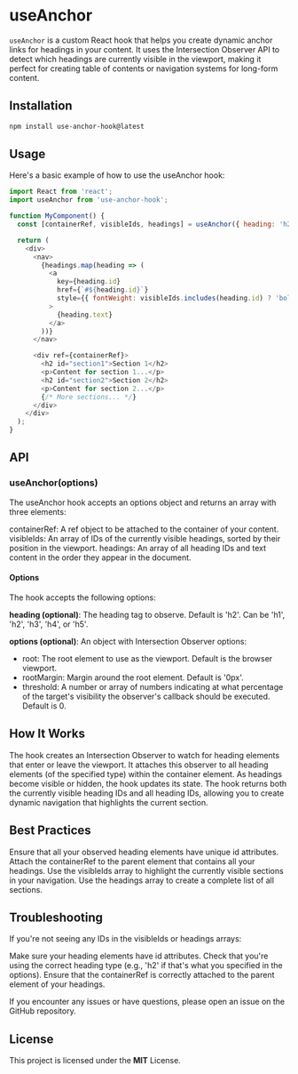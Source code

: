 # useAnchor

`useAnchor` is a custom React hook that helps you create dynamic anchor links for headings in your content. It uses the Intersection Observer API to detect which headings are currently visible in the viewport, making it perfect for creating table of contents or navigation systems for long-form content.

## Installation

```bash
npm install use-anchor-hook@latest
```

## Usage

Here's a basic example of how to use the useAnchor hook:

```javascript
import React from 'react';
import useAnchor from 'use-anchor-hook';

function MyComponent() {
  const [containerRef, visibleIds, headings] = useAnchor({ heading: 'h2' });

  return (
    <div>
      <nav>
        {headings.map(heading => (
          <a 
            key={heading.id} 
            href={`#${heading.id}`}
            style={{ fontWeight: visibleIds.includes(heading.id) ? 'bold' : 'normal' }}
          >
            {heading.text}
          </a>
        ))}
      </nav>

      <div ref={containerRef}>
        <h2 id="section1">Section 1</h2>
        <p>Content for section 1...</p>
        <h2 id="section2">Section 2</h2>
        <p>Content for section 2...</p>
        {/* More sections... */}
      </div>
    </div>
  );
}
```

## API

### useAnchor(options)

The useAnchor hook accepts an options object and returns an array with three elements:

containerRef: A ref object to be attached to the container of your content.
visibleIds: An array of IDs of the currently visible headings, sorted by their position in the viewport.
headings: An array of all heading IDs and text content in the order they appear in the document.

#### Options

The hook accepts the following options:

**heading (optional)**: The heading tag to observe. Default is 'h2'. Can be 'h1', 'h2', 'h3', 'h4', or 'h5'.

**options (optional)**: An object with Intersection Observer options:

- root: The root element to use as the viewport. Default is the browser viewport.
- rootMargin: Margin around the root element. Default is '0px'.
- threshold: A number or array of numbers indicating at what percentage of the target's visibility the observer's callback should be executed. Default is 0.

## How It Works

The hook creates an Intersection Observer to watch for heading elements that enter or leave the viewport.
It attaches this observer to all heading elements (of the specified type) within the container element.
As headings become visible or hidden, the hook updates its state.
The hook returns both the currently visible heading IDs and all heading IDs, allowing you to create dynamic navigation that highlights the current section.

## Best Practices

Ensure that all your observed heading elements have unique id attributes.
Attach the containerRef to the parent element that contains all your headings.
Use the visibleIds array to highlight the currently visible sections in your navigation.
Use the headings array to create a complete list of all sections.

## Troubleshooting

If you're not seeing any IDs in the visibleIds or headings arrays:

Make sure your heading elements have id attributes.
Check that you're using the correct heading type (e.g., 'h2' if that's what you specified in the options).
Ensure that the containerRef is correctly attached to the parent element of your headings.

If you encounter any issues or have questions, please open an issue on the GitHub repository.

## License

This project is licensed under the **MIT** License.

